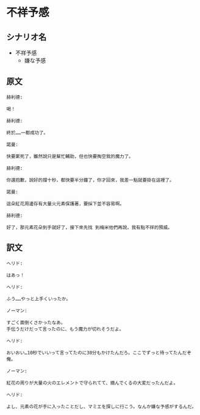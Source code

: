 # 不祥予感
## シナリオ名
 - 不祥予感
   - 嫌な予感

## 原文
```
赫利德:

喝！
```

```
赫利德:

終於……一都成功了。
```

```
諾曼:

快要累死了，雖然說只是幫忙輔助，但也快要掏空我的魔力了。
```

```
赫利德:

你還抱歉，說好的撐十秒，都快要半分鐘了，你才回來，我差一點就要掛在這裡了。
```

```
諾曼:

這朵紅花周邊存有大量火元素保護著，要採下並不容易啊。
```

```
赫利德:

好了，那元素花朵到手就好了，接下來先找 到梅米他們再說，我有點不祥的預威。
```

## 訳文
```
ヘリド:

はあっ！
```

```
ヘリド:

ふう……やっと上手くいったか。
```

```
ノーマン:

すごく面倒くさかったなあ。
手伝うだけだって言ったのに、もう魔力が切れそうだよ。
```

```
ヘリド:

おいおい…10秒でいいって言ってたのに30分もかけたんだろ。ここでずっと待ってたんだぞ俺。
```

```
ノーマン:

紅花の周りが大量の火のエレメントで守られてて、摘んでくるの大変だったんだよ。
```

```
ヘリド:

よし、元素の花が手に入ったことだし、マミエを探しに行こう。なんか嫌な予感がするんだ。
```